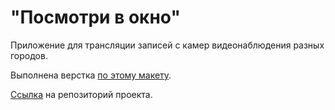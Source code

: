 # "Посмотри в окно"

Приложение для трансляции записей с камер видеонаблюдения разных городов.

Выполнена верстка [по этому макету](https://www.figma.com/design/vCfXwrcREKdx7cs4aJuHPg/FD%3A-2-%D1%81%D0%BF%D1%80%D0%B8%D0%BD%D1%82.-%D0%9F%D1%80%D0%BE%D0%B5%D0%BA%D1%82%D0%BD%D0%B0%D1%8F-%D1%80%D0%B0%D0%B1%D0%BE%D1%82%D0%B0?node-id=0-1&p=f).

[Ссылка](https://github.com/odn1mslovom/posmotri-v-okno-fd.git) на репозиторий проекта.
